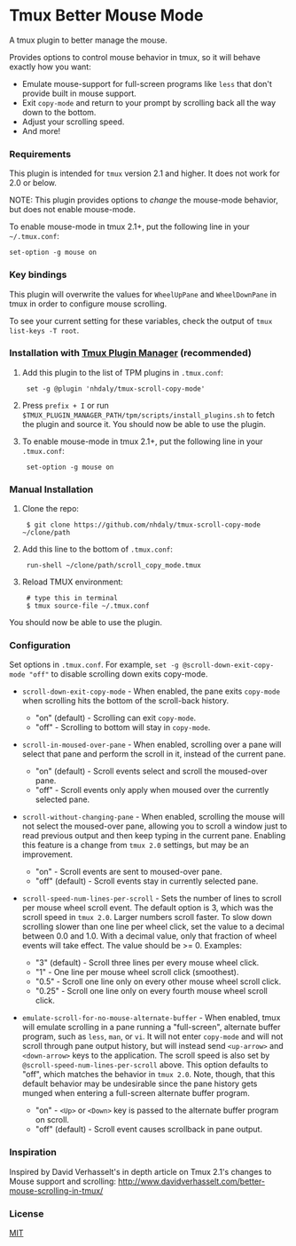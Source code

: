 # Tmux Better Mouse Mode
A tmux plugin to better manage the mouse.

Provides options to control mouse behavior in tmux, so it will behave exactly how you want:
 - Emulate mouse-support for full-screen programs like `less` that don't provide built in mouse support. 
 - Exit `copy-mode` and return to your prompt by scrolling back all the way down to the bottom.
 - Adjust your scrolling speed.
 - And more!

### Requirements

This plugin is intended for `tmux` version 2.1 and higher. It does not work for 2.0 or below.

NOTE: This plugin provides options to *change* the mouse-mode behavior, but does not enable mouse-mode.

To enable mouse-mode in tmux 2.1+, put the following line in your `~/.tmux.conf`:

    set-option -g mouse on

### Key bindings

This plugin will overwrite the values for `WheelUpPane` and `WheelDownPane` in tmux in order to configure mouse scrolling.

To see your current setting for these variables, check the output of `tmux list-keys -T root`.

### Installation with [Tmux Plugin Manager](https://github.com/tmux-plugins/tpm) (recommended)

1. Add this plugin to the list of TPM plugins in `.tmux.conf`:

        set -g @plugin 'nhdaly/tmux-scroll-copy-mode'

1. Press `prefix + I` or run `$TMUX_PLUGIN_MANAGER_PATH/tpm/scripts/install_plugins.sh` to fetch the plugin and source it. You should now be able to
use the plugin.

1. To enable mouse-mode in tmux 2.1+, put the following line in your `.tmux.conf`:

        set-option -g mouse on

### Manual Installation

1. Clone the repo:

        $ git clone https://github.com/nhdaly/tmux-scroll-copy-mode ~/clone/path

1. Add this line to the bottom of `.tmux.conf`:

        run-shell ~/clone/path/scroll_copy_mode.tmux

1. Reload TMUX environment:

        # type this in terminal
        $ tmux source-file ~/.tmux.conf

You should now be able to use the plugin.

### Configuration

Set options in `.tmux.conf`. For example, `set -g @scroll-down-exit-copy-mode "off"` to disable scrolling down exits copy-mode. 

- `scroll-down-exit-copy-mode` - When enabled, the pane exits `copy-mode` when scrolling hits the bottom of the scroll-back history.
  - "on" (default)  - Scrolling can exit `copy-mode`.
  - "off"           - Scrolling to bottom will stay in `copy-mode`.

- `scroll-in-moused-over-pane` - When enabled, scrolling over a pane will select that pane and perform the scroll in it, instead of the current pane.
  - "on" (default)  - Scroll events select and scroll the moused-over pane.
  - "off"           - Scroll events only apply when moused over the currently selected pane.

- `scroll-without-changing-pane` - When enabled, scrolling the mouse will not select the moused-over pane, allowing you to scroll a window just to read previous output and then keep typing in the current pane. Enabling this feature is a change from `tmux 2.0` settings, but may be an improvement.
  - "on"            - Scroll events are sent to moused-over pane.
  - "off" (default) - Scroll events stay in currently selected pane.

- `scroll-speed-num-lines-per-scroll` - Sets the number of lines to scroll per mouse wheel scroll event. The default option is 3, which was the scroll speed in `tmux 2.0`. Larger numbers scroll faster. To slow down scrolling slower than one line per wheel click, set the value to a decimal between 0.0 and 1.0. With a decimal value, only that fraction of wheel events will take effect. The value should be >= 0. Examples:
  - "3" (default)   - Scroll three lines per every mouse wheel click.
  - "1"             - One line per mouse wheel scroll click (smoothest).
  - "0.5"           - Scroll one line only on every other mouse wheel scroll click.
  - "0.25"           - Scroll one line only on every fourth mouse wheel scroll click.

- `emulate-scroll-for-no-mouse-alternate-buffer` - When enabled, tmux will emulate scrolling in a pane running a "full-screen", alternate buffer program, such as `less`, `man`, or `vi`. It will not enter `copy-mode` and will not scroll through pane output history, but will instead send `<up-arrow>` and `<down-arrow>` keys to the application. The scroll speed is also set by `@scroll-speed-num-lines-per-scroll` above.
This option defaults to "off", which matches the behavior in `tmux 2.0`. Note, though, that this default behavior may be undesirable since the pane history gets munged when entering a full-screen alternate buffer program.
  - "on"            - `<Up>` or `<Down>` key is passed to the alternate buffer program on scroll.
  - "off" (default) - Scroll event causes scrollback in pane output.

### Inspiration

Inspired by David Verhasselt's in depth article on Tmux 2.1's changes to Mouse support and scrolling:
http://www.davidverhasselt.com/better-mouse-scrolling-in-tmux/

### License
[MIT](LICENSE.md)


